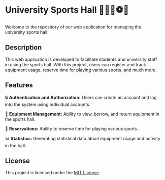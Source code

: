 # University Sports Hall 🏋️‍♂️🏀⚽️🎾

Welcome to the repository of our web application for managing the university sports hall!

## Description

This web application is developed to facilitate students and university staff in using the sports hall. With this project, users can register and track equipment usage, reserve time for playing various sports, and much more.

## Features

🔒 **Authentication and Authorization:** Users can create an account and log into the system using individual accounts.

💪 **Equipment Management:** Ability to view, borrow, and return equipment in the sports hall.

📅 **Reservations:** Ability to reserve time for playing various sports.

📊 **Statistics:** Generating statistical data about equipment usage and activity in the hall.

## License

This project is licensed under the [MIT License](LICENSE).
